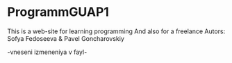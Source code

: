 # ProgrammGUAP1
This is a web-site for learning programming
And also for a freelance
Autors: Sofya Fedoseeva & Pavel Goncharovskiy

-vneseni izmeneniya v fayl-
